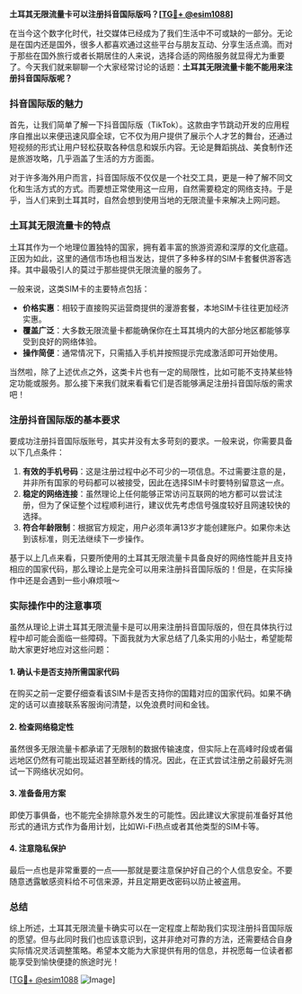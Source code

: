 **土耳其无限流量卡可以注册抖音国际版吗？[[TG💪+ @esim1088](https://t.me/s/esim1088)]**

在当今这个数字化时代，社交媒体已经成为了我们生活中不可或缺的一部分。无论是在国内还是国外，很多人都喜欢通过这些平台与朋友互动、分享生活点滴。而对于那些在国外旅行或者长期居住的人来说，选择合适的网络服务就显得尤为重要了。今天我们就来聊聊一个大家经常讨论的话题：**土耳其无限流量卡能不能用来注册抖音国际版呢？**

### 抖音国际版的魅力

首先，让我们简单了解一下抖音国际版（TikTok）。这款由字节跳动开发的应用程序自推出以来便迅速风靡全球，它不仅为用户提供了展示个人才艺的舞台，还通过短视频的形式让用户轻松获取各种信息和娱乐内容。无论是舞蹈挑战、美食制作还是旅游攻略，几乎涵盖了生活的方方面面。

对于许多海外用户而言，抖音国际版不仅仅是一个社交工具，更是一种了解不同文化和生活方式的方式。而要想正常使用这一应用，自然需要稳定的网络支持。于是乎，当人们来到土耳其时，自然会想到使用当地的无限流量卡来解决上网问题。

### 土耳其无限流量卡的特点

土耳其作为一个地理位置独特的国家，拥有着丰富的旅游资源和深厚的文化底蕴。正因为如此，这里的通信市场也相当发达，提供了多种多样的SIM卡套餐供游客选择。其中最吸引人的莫过于那些提供无限流量的服务了。

一般来说，这类SIM卡的主要特点包括：
- **价格实惠**：相较于直接购买运营商提供的漫游套餐，本地SIM卡往往更加经济实惠。
- **覆盖广泛**：大多数无限流量卡都能确保你在土耳其境内的大部分地区都能够享受到良好的网络体验。
- **操作简便**：通常情况下，只需插入手机并按照提示完成激活即可开始使用。

当然啦，除了上述优点之外，这类卡片也有一定的局限性，比如可能不支持某些特定功能或服务。那么接下来我们就来看看它们是否能够满足注册抖音国际版的需求吧！

### 注册抖音国际版的基本要求

要成功注册抖音国际版账号，其实并没有太多苛刻的要求。一般来说，你需要具备以下几点条件：

1. **有效的手机号码**：这是注册过程中必不可少的一项信息。不过需要注意的是，并非所有国家的号码都可以被接受，因此在选择SIM卡时要特别留意这一点。
2. **稳定的网络连接**：虽然理论上任何能够正常访问互联网的地方都可以尝试注册，但为了保证整个过程顺利进行，建议优先考虑信号强度较好且网速较快的选择。
3. **符合年龄限制**：根据官方规定，用户必须年满13岁才能创建账户。如果你未达到该标准，则无法继续下一步操作。

基于以上几点来看，只要所使用的土耳其无限流量卡具备良好的网络性能并且支持相应的国家代码，那么理论上是完全可以用来注册抖音国际版的！但是，在实际操作中还是会遇到一些小麻烦哦～

### 实际操作中的注意事项

虽然从理论上讲土耳其无限流量卡是可以用来注册抖音国际版的，但在具体执行过程中却可能会面临一些障碍。下面我就为大家总结了几条实用的小贴士，希望能帮助大家更好地应对这些问题：

#### 1. 确认卡是否支持所需国家代码
在购买之前一定要仔细查看该SIM卡是否支持你的国籍对应的国家代码。如果不确定的话可以直接联系客服询问清楚，以免浪费时间和金钱。

#### 2. 检查网络稳定性
虽然很多无限流量卡都承诺了无限制的数据传输速度，但实际上在高峰时段或者偏远地区仍然有可能出现延迟甚至断线的情况。因此，在正式尝试注册之前最好先测试一下网络状况如何。

#### 3. 准备备用方案
即使万事俱备，也不能完全排除意外发生的可能性。因此建议大家提前准备好其他形式的通讯方式作为备用计划，比如Wi-Fi热点或者其他类型的SIM卡等。

#### 4. 注意隐私保护
最后一点也是非常重要的一点——那就是要注意保护好自己的个人信息安全。不要随意透露敏感资料给不可信来源，并且定期更改密码以防止被盗用。

### 总结

综上所述，土耳其无限流量卡确实可以在一定程度上帮助我们实现注册抖音国际版的愿望。但与此同时我们也应该意识到，这并非绝对可靠的方法，还需要结合自身实际情况灵活调整策略。希望本文能为大家提供有用的信息，并祝愿每一位读者都能享受到愉快便捷的旅途时光！

[[TG💪+ @esim1088](https://t.me/s/esim1088) ![Image](https://i.postimg.cc/4NQfJmqS/Snipaste-2025-05-13-00-14-12.png)]